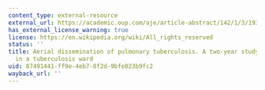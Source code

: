 ```yaml
---
content_type: external-resource
external_url: https://academic.oup.com/aje/article-abstract/142/1/3/193135?redirectedFrom=fulltext
has_external_license_warning: true
license: https://en.wikipedia.org/wiki/All_rights_reserved
status: ''
title: Aerial dissemination of pulmonary tuberculosis. A two-year study of contagion
  in a tuberculosis ward
uid: 87491441-ff9e-4eb7-8f2d-9bfe023b9fc2
wayback_url: ''
---
```

